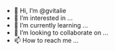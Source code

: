 - 👋 Hi, I’m @gvitalie
- 👀 I’m interested in ...
- 🌱 I’m currently learning ...
- 💞️ I’m looking to collaborate on ...
- 📫 How to reach me ...

<!---
gvitalie/gvitalie is a ✨ special ✨ repository because its `README.md` (this file) appears on your GitHub profile.
You can click the Preview link to take a look at your changes.
--->
